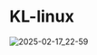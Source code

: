 # KL-linux

![2025-02-17_22-59](https://github.com/user-attachments/assets/78bc834b-7a26-4648-918f-0e4603aa6e58)
